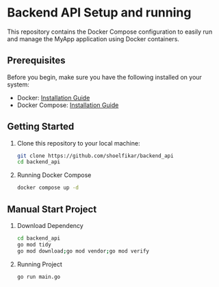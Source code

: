 # Backend API Setup and running

This repository contains the Docker Compose configuration to easily run and manage the MyApp application using Docker containers.

## Prerequisites

Before you begin, make sure you have the following installed on your system:

- Docker: [Installation Guide](https://docs.docker.com/get-docker/)
- Docker Compose: [Installation Guide](https://docs.docker.com/compose/install/)

## Getting Started

1. Clone this repository to your local machine:

   ```bash
   git clone https://github.com/shoelfikar/backend_api
   cd backend_api

2. Running Docker Compose
    ```bash
    docker compose up -d

## Manual Start Project
1. Download Dependency

   ```bash
   cd backend_api
   go mod tidy
   go mod download;go mod vendor;go mod verify

2. Running Project
    ```bash
    go run main.go
